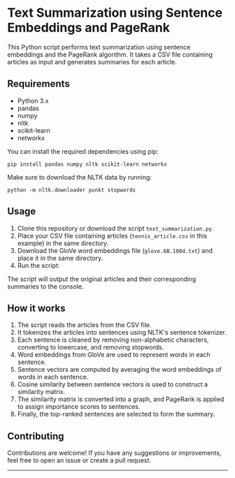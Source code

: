 # Text Summarization using Sentence Embeddings and PageRank

This Python script performs text summarization using sentence embeddings and the PageRank algorithm. It takes a CSV file containing articles as input and generates summaries for each article.

## Requirements

- Python 3.x
- pandas
- numpy
- nltk
- scikit-learn
- networkx

You can install the required dependencies using pip:

```
pip install pandas numpy nltk scikit-learn networkx
```

Make sure to download the NLTK data by running:

```
python -m nltk.downloader punkt stopwords
```

## Usage

1. Clone this repository or download the script `text_summarization.py`.
2. Place your CSV file containing articles (`tennis_article.csv` in this example) in the same directory.
3. Download the GloVe word embeddings file (`glove.6B.100d.txt`) and place it in the same directory.
4. Run the script:

The script will output the original articles and their corresponding summaries to the console.

## How it works

1. The script reads the articles from the CSV file.
2. It tokenizes the articles into sentences using NLTK's sentence tokenizer.
3. Each sentence is cleaned by removing non-alphabetic characters, converting to lowercase, and removing stopwords.
4. Word embeddings from GloVe are used to represent words in each sentence.
5. Sentence vectors are computed by averaging the word embeddings of words in each sentence.
6. Cosine similarity between sentence vectors is used to construct a similarity matrix.
7. The similarity matrix is converted into a graph, and PageRank is applied to assign importance scores to sentences.
8. Finally, the top-ranked sentences are selected to form the summary.

## Contributing

Contributions are welcome! If you have any suggestions or improvements, feel free to open an issue or create a pull request.

---
